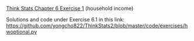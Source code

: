 [Think Stats Chapter 6 Exercise 1](http://greenteapress.com/thinkstats2/html/thinkstats2007.html#toc60) (household income)

Solutions and code under Exercise 6.1 in this link: https://github.com/yongcho822/ThinkStats2/blob/master/code/exercises/hwoptional.py

